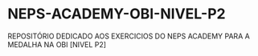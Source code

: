 # NEPS-ACADEMY-OBI-NIVEL-P2
 REPOSITÓRIO DEDICADO AOS EXERCICIOS DO NEPS ACADEMY PARA A MEDALHA NA OBI [NIVEL P2]
